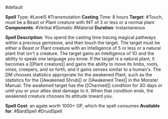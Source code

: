 #default 

**Spell** Type: #Level5 #Transmutation 
**Casting** Time: 8 hours
**Target**: #Touch, must be a Beast or Plant creature with INT of 3 or less or a normal plant
**Components**: #Verbal #Somatic #Material 
**Duration**: Instantaneous

**Spell Description**: 
	You spend the casting time tracing magical pathways within a precious gemstone, and then touch the target. The target must be either a Beast or Plant creature with an Intelligence of 5 or less or a natural plant that isn't a creature. The target gains an Intelligence of 1O and the ability to speak one language you know. If the target is a natural plant, it becomes a [[Plant creature]] and gains the ability to move its limbs, roots, vines, creepers, and so forth, and it gains senses similar to a human's. The DM chooses statistics appropriate for the awakened Plant, such as the statistics for the [[Awakened Shrub]] or [[Awakened Tree]] in the Monster Manual.
	The awakened target has the [[Charmed]] condition for 3O days or until you or your allies deal damage to it. When that condition ends, the awakened creature chooses its attitude toward you.

**Spell Cost**: an agate worth 1000+ GP, which the spell consumes
**Available for**: #BardSpell #DruidSpell 